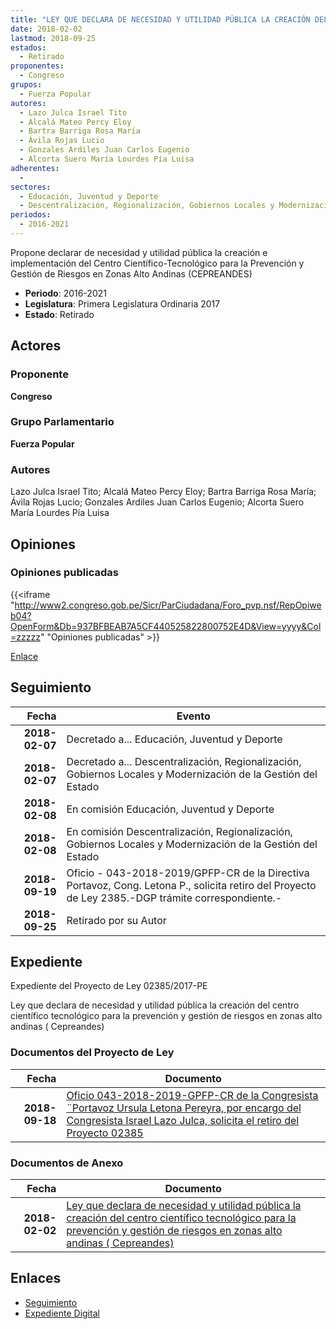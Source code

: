 ```yaml
---
title: "LEY QUE DECLARA DE NECESIDAD Y UTILIDAD PÚBLICA LA CREACIÓN DEL CENTRO CIENTÍFICO TECNOLÓGICO PARA LA PREVENCIÓN Y GESTIÓN DE RIESGOS EN ZONAS ALTO ANDINAS (CEPREANDES)"
date: 2018-02-02
lastmod: 2018-09-25
estados: 
  - Retirado
proponentes: 
  - Congreso
grupos: 
  - Fuerza Popular
autores: 
  - Lazo Julca Israel Tito
  - Alcalá Mateo Percy Eloy
  - Bartra Barriga Rosa María
  - Ávila Rojas Lucio
  - Gonzales Ardiles Juan Carlos Eugenio
  - Alcorta Suero María Lourdes Pía Luisa
adherentes: 
  - 
sectores: 
  - Educación, Juventud y Deporte
  - Descentralización, Regionalización, Gobiernos Locales y Modernización de la Gestión del Estado
periodos: 
  - 2016-2021
---
```


Propone declarar de necesidad y utilidad pública la creación e implementación del Centro Científico-Tecnológico para la Prevención y Gestión de Riesgos en Zonas Alto Andinas (CEPREANDES)

- **Periodo**: 2016-2021
- **Legislatura**: Primera Legislatura Ordinaria 2017
- **Estado**: Retirado

## Actores

### Proponente

**Congreso**

### Grupo Parlamentario

**Fuerza Popular**

### Autores

Lazo Julca Israel Tito; Alcalá Mateo Percy Eloy; Bartra Barriga Rosa María; Ávila Rojas Lucio; Gonzales Ardiles Juan Carlos Eugenio; Alcorta Suero María Lourdes Pía Luisa


## Opiniones

### Opiniones publicadas

{{<iframe "http://www2.congreso.gob.pe/Sicr/ParCiudadana/Foro_pvp.nsf/RepOpiweb04?OpenForm&Db=937BFBEAB7A5CF440525822800752E4D&View=yyyy&Col=zzzzz" "Opiniones publicadas" >}}

[Enlace](http://www2.congreso.gob.pe/Sicr/ParCiudadana/Foro_pvp.nsf/RepOpiweb04?OpenForm&Db=937BFBEAB7A5CF440525822800752E4D&View=yyyy&Col=zzzzz)

## Seguimiento

| Fecha | Evento |
|------:|--------|
| **2018-02-07** | Decretado a... Educación, Juventud y Deporte|
| **2018-02-07** | Decretado a... Descentralización, Regionalización, Gobiernos Locales y Modernización de la Gestión del Estado|
| **2018-02-08** | En comisión Educación, Juventud y Deporte|
| **2018-02-08** | En comisión Descentralización, Regionalización, Gobiernos Locales y Modernización de la Gestión del Estado|
| **2018-09-19** | Oficio - 043-2018-2019/GPFP-CR de la Directiva Portavoz, Cong. Letona P., solicita retiro del Proyecto de Ley 2385.-DGP trámite correspondiente.-|
| **2018-09-25** | Retirado por su Autor|


## Expediente

Expediente del Proyecto de Ley 02385/2017-PE

Ley que declara de necesidad y utilidad pública la creación del centro científico tecnológico para la prevención y gestión de riesgos en zonas alto andinas ( Cepreandes)


### Documentos del Proyecto de Ley

| Fecha | Documento |
|------:|--------|
| **2018-09-18** | [Oficio 043-2018-2019-GPFP-CR de la Congresista ¨Portavoz Ursula Letona Pereyra, por encargo del Congresista Israel Lazo Julca, solicita el retiro del Proyecto 02385](http://www.leyes.congreso.gob.pe/Documentos/2016_2021/Oficios/Grupos_Parlamentarios/OFICIO-043-2018-2019-GPFP-CR.pdf) |

### Documentos de Anexo

| Fecha | Documento |
|------:|--------|
| **2018-02-02** | [Ley que declara de necesidad y utilidad pública la creación del centro científico tecnológico para la prevención y gestión de riesgos en zonas alto andinas ( Cepreandes)](http://www.leyes.congreso.gob.pe/Documentos/2016_2021/Proyectos_de_Ley_y_de_Resoluciones_Legislativas/PL0238520180202.pdf) |

## Enlaces 

- [Seguimiento](http://www2.congreso.gob.pe/Sicr/TraDocEstProc/CLProLey2016.nsf/f7fff46988ca05b1052578e100829cc7/94e102688d5f1439052582290004e14f?OpenDocument)
- [Expediente Digital](http://www2.congreso.gob.pe/Sicr/TraDocEstProc/CLProLey2016.nsf/f7fff46988ca05b1052578e100829cc7/94e102688d5f1439052582290004e14f?OpenDocument&Click=05257FB7005EB655.eb71d0cf91d8294e05256cdf006b5706/$Body/0.1C6C)

